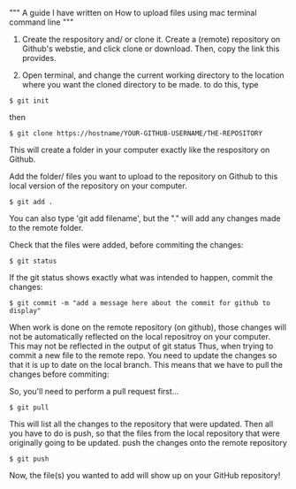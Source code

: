 """ A guide I have written on 
How to upload files using mac terminal command line
"""

1. Create the respository and/ or clone it. 
Create a (remote) repository on Github's webstie, and click clone or download. Then, copy the link this provides.

2. Open terminal, and change the current working directory to the location where you want the cloned directory to be made.
to do this, type
```
$ git init
```
then 
```
$ git clone https://hostname/YOUR-GITHUB-USERNAME/THE-REPOSITORY 
```
This will create a folder in your computer exactly like the respository on Github. 

Add the folder/ files you want to upload to the repository on Github to this local version of the repository on your computer. 
```
$ git add .
```
You can also type 'git add filename', but the "." will add any changes made to the remote folder.

Check that the files were added, before commiting the changes:
```
$ git status
```

If the git status shows exactly what was intended to happen, commit the changes:
```
$ git commit -m "add a message here about the commit for github to display"
```

When work is done on the remote repository (on github), those changes will not be automatically reflected on the local repositroy on your computer. This may not be reflected in the output of git status
Thus, when trying to commit a new file to the remote repo.
You need to update the changes so that it is up to date on the local branch. This means that we have to pull the changes before commiting:

So, you'll need to perform a pull request first...

```
$ git pull
```
This will list all the changes to the repository that were updated. 
Then all you have to do is push, so that the files from the local repository that were originally going to be updated. push the changes onto the remote repository
```
$ git push
```
Now, the file(s) you wanted to add will show up on your GitHub repository!
